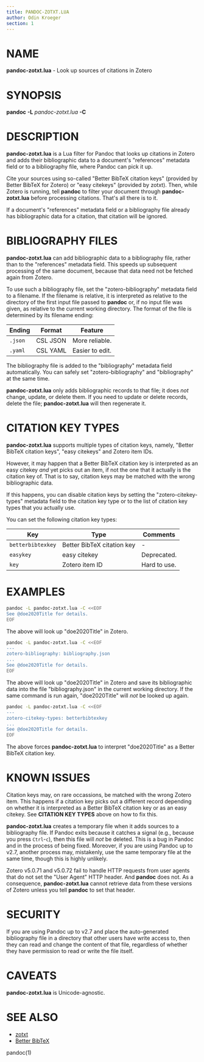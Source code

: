 ```yaml
---
title: PANDOC-ZOTXT.LUA
author: Odin Kroeger
section: 1
---
```


NAME
====

**pandoc-zotxt.lua** - Look up sources of citations in Zotero


SYNOPSIS
========

**pandoc** **-L** *pandoc-zotxt.lua* **-C**


DESCRIPTION
===========

**pandoc-zotxt.lua** is a Lua filter for Pandoc that looks up citations in
Zotero and adds their bibliographic data to a document's "references" metadata
field or to a bibliography file, where Pandoc can pick it up.

Cite your sources using so-called "Better BibTeX citation keys" (provided
by Better BibTeX for Zotero) or "easy citekeys" (provided by zotxt). Then,
while Zotero is running, tell **pandoc** to filter your document through
**pandoc-zotxt.lua** before processing citations. That's all there is to it.

If a document's "references" metadata field or a bibliography file already
has bibliographic data for a citation, that citation will be ignored.


BIBLIOGRAPHY FILES
==================

**pandoc-zotxt.lua** can add bibliographic data to a bibliography file, rather
than to the "references" metadata field. This speeds up subsequent processing
of the same document, because that data need not be fetched again from Zotero.

To use such a bibliography file, set the "zotero-bibliography" metadata field
to a filename. If the filename is relative, it is interpreted as relative to
the directory of the first input file passed to **pandoc** or, if no input
file was given, as relative to the current working directory. The format of
the file is determined by its filename ending:

**Ending** | **Format** | **Feature**
---------- | ---------- | ----------------
`.json`    | CSL JSON   | More reliable.
`.yaml`    | CSL YAML   | Easier to edit.

The bibliography file is added to the "bibliography" metadata field
automatically. You can safely set "zotero-bibliography" and "bibliography"
at the same time.

**pandoc-zotxt.lua** only adds bibliographic records to that file; it does
*not* change, update, or delete them. If you need to update or delete records,
delete the file; **pandoc-zotxt.lua** will then regenerate it.


CITATION KEY TYPES
==================

**pandoc-zotxt.lua** supports multiple types of citation keys, namely,
"Better BibTeX citation keys", "easy citekeys" and Zotero item IDs.

However, it may happen that a Better BibTeX citation key is interpreted
as an easy citekey *and* yet picks out an item, if not the one that it
actually is the citation key of. That is to say, citation keys may be
matched with the wrong bibliographic data.

If this happens, you can disable citation keys by setting the
"zotero-citekey-types" metadata field to the citation key type or
to the list of citation key types that you actually use.

You can set the following citation key types:

**Key**           | **Type**                   | **Comments**
----------------- | -------------------------- | -----------------------
`betterbibtexkey` | Better BibTeX citation key | -
`easykey`         | easy citekey               | Deprecated.
`key`             | Zotero item ID             | Hard to use.


EXAMPLES
========

```sh
pandoc -L pandoc-zotxt.lua -C <<EOF
See @doe2020Title for details.
EOF
```

The above will look up "doe2020Title" in Zotero.

```sh
pandoc -L pandoc-zotxt.lua -C <<EOF
---
zotero-bibliography: bibliography.json
...
See @doe2020Title for details.
EOF
```

The above will look up "doe2020Title" in Zotero and save its bibliographic
data into the file "bibliography.json" in the current working directory. If
the same command is run again, "doe2020Title" will *not* be looked up again.

```sh
pandoc -L pandoc-zotxt.lua -C <<EOF
---
zotero-citekey-types: betterbibtexkey
...
See @doe2020Title for details.
EOF
```

The above forces **pandoc-zotxt.lua** to interpret "doe2020Title" as a
Better BibTeX citation key.


KNOWN ISSUES
============

Citation keys may, on rare occassions, be matched with the wrong Zotero item.
This happens if a citation key picks out a different record depending on
whether it is interpreted as a Better BibTeX citation key or as an easy
citekey. See **CITATION KEY TYPES** above on how to fix this.

**pandoc-zotxt.lua** creates a temporary file when it adds sources to
a bibliography file. If Pandoc exits because it catches a signal (e.g.,
because you press `Ctrl`-`c`), then this file will *not* be deleted.
This is a bug in Pandoc and in the process of being fixed. Moreover, if
you are using Pandoc up to v2.7, another process may, mistakenly, use the
same temporary file at the same time, though this is highly unlikely.

Zotero v5.0.71 and v5.0.72 fail to handle HTTP requests from user agents
that do not set the "User Agent" HTTP header. And **pandoc** does not.
As a consequence, **pandoc-zotxt.lua** cannot retrieve data from these
versions of Zotero unless you tell **pandoc** to set that header.

SECURITY
========

If you are using Pandoc up to v2.7 and place the auto-generated bibliography
file in a directory that other users have write access to, then they can
read and change the content of that file, regardless of whether they have
permission to read or write the file itself.


CAVEATS
=======

**pandoc-zotxt.lua** is Unicode-agnostic.


SEE ALSO
========

* [zotxt](https://github.com/egh/zotxt)
* [Better BibTeX](https://retorque.re/zotero-better-bibtex/)

pandoc(1)
